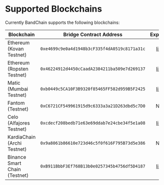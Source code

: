 <!--
order: 2
-->


# Supported Blockchains

Currently BandChain supports the following blockchains:

| Blockchain        | Bridge Contract Address           | Explorer |
| ------------- |:-------------:| :-------------:|
| Ethereum (Kovan Testnet)      | `0xe4699c9e0a4d1948b3cF335f4dA0519c8171a31c` | [link](https://kovan.etherscan.io/address/0xe4699c9e0a4d1948b3cF335f4dA0519c8171a31c) |
| Ethereum (Ropsten Testnet)      | `0x46224912d4450cCaadA2384211ba509e7d269137` | [link](https://ropsten.etherscan.io/address/0x46224912d4450cCaadA2384211ba509e7d269137) |
| Matic (Mumbai Testnet) | `0xb0449c5CA10F3B9320f85465FF582d959B5F2425`      | [link](https://mumbai-explorer.matic.today/address/0xb0449c5CA10F3B9320f85465FF582d959B5F2425/transactions) |
| Fantom (Testnet) | `0xC6721CF549961915d9c6333a3a21D263dbd5c7D0` | N/A |
| Celo (Alfajores Testnet) | `0xcdecf208bedb71e63e69ddab7e24cbe34f5e1a08` | [link](https://alfajores-blockscout.celo-testnet.org/address/0xcdecf208bedb71e63e69ddab7e24cbe34f5e1a08/transactions) |
| KardiaChain (Archi Testnet) | `0x9a8061b86610e723d46c5f0f616F795B73d5e386` | N/A |
| Binance Smart Chain (Testnet) | `0xB911BbbF3Ef768B13b0e0257345b4756df5D4187` | [link](https://explorer.binance.org/smart-testnet/address/0xB911BbbF3Ef768B13b0e0257345b4756df5D4187/transactions) |
